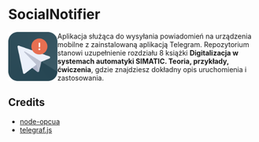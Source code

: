# SocialNotifier

<img src="img/SocialNotifier_Icon.png" width="100" title="SocialNotifier application icon" align="left">
Aplikacja służąca do wysyłania powiadomień na urządzenia mobilne z zainstalowaną aplikacją Telegram. Repozytorium stanowi uzupełnienie rozdziału 8 książki <strong>Digitalizacja w systemach automatyki SIMATIC. Teoria, przykłady, ćwiczenia</strong>, gdzie znajdziesz dokładny opis uruchomienia i zastosowania.

## Credits
- [node-opcua](https://github.com/node-opcua/node-opcua)
- [telegraf.js](https://github.com/telegraf/telegraf)

